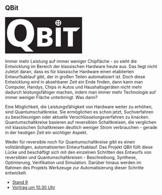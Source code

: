 ## QBit

<p class="logo"><img src="assets/img/qbit.png" /></p>

Immer mehr Leistung auf immer weniger Chipfläche - so sieht die
Entwicklung im Bereich der klassischen Hardware heute aus. Das liegt
nicht zuletzt daran, dass es für klassische Hardware einen etablierten
Entwurfsablauf gibt, der in großen Teilen automatisiert ist. Doch diese
Entwicklung wird in absehbarer Zeit ein Ende finden, dann kann man
Computer, Handys, Chips in Autos und Haushaltsgeräten nicht mehr dadurch
leistungsfähiger machen, indem man immer mehr Technologie auf immer
weniger Fläche unterbringt. Was dann?

Eine Möglichkeit, die Leistungsfähigkeit von Hardware weiter zu erhöhen,
sind Quantumschaltkreise. Sie ermöglichen es schon jetzt, Suchverfahren
zu beschleunigen oder aktuelle Verschlüsselungsverfahren zu knacken.
Quantumschaltkreise basieren auf reversiblen Schaltkreisen, die
verglichen mit klassischen Schaltkreisen deutlich weniger Strom
verbrauchen - gerade in der heutigen Zeit ein wichtiger Aspekt.

Weder für reversible noch für Quantumschaltkreise gibt es einen
vollständigen, automatisierten Entwurfsablauf. Das Projekt QBit füllt
diese Lücke und beschäftigt sich mit den einzelnen Schritten des
Entwurfs von reversiblen und Quantumschaltkreisen - Beschreibung,
Synthese, Optimierung, Verifikation und Simulation. Darüber hinaus
werden im Rahmen des Projekts Werkzeuge zur Automatisierung dieser
Schritte entwickelt.

* [Stand 9](staende.html)
* [Vortrag um 10.30 Uhr](ablauf.html)

